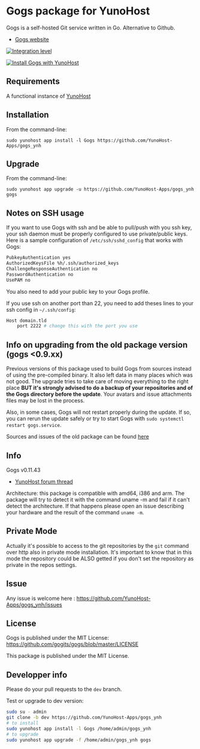# Gogs package for YunoHost

Gogs is a self-hosted Git service written in Go. Alternative to Github.
- [Gogs website](http://gogs.io)

[![Integration level](https://dash.yunohost.org/integration/gogs.svg)](https://ci-apps.yunohost.org/jenkins/job/gogs%20%28Community%29/lastBuild/consoleFull) 

[![Install Gogs with YunoHost](https://install-app.yunohost.org/install-with-yunohost.png)](https://install-app.yunohost.org/?app=gogs)

## Requirements
A functional instance of [YunoHost](https://yunohost.org)

## Installation
From the command-line:

`sudo yunohost app install -l Gogs https://github.com/YunoHost-Apps/gogs_ynh`

## Upgrade
From the command-line:

`sudo yunohost app upgrade -u https://github.com/YunoHost-Apps/gogs_ynh gogs`

## Notes on SSH usage
If you want to use Gogs with ssh and be able to pull/push with you ssh key, your ssh daemon must be properly configured to use private/public keys. Here is a sample configuration of `/etc/ssh/sshd_config` that works with Gogs:

```bash
PubkeyAuthentication yes
AuthorizedKeysFile %h/.ssh/authorized_keys
ChallengeResponseAuthentication no
PasswordAuthentication no
UsePAM no
```

You also need to add your public key to your Gogs profile.

If you use ssh on another port than 22, you need to add theses lines to your ssh config in `~/.ssh/config`:

```bash
Host domain.tld
    port 2222 # change this with the port you use
```

## Info on upgrading from the old package version (gogs <0.9.xx)
Previous versions of this package used to build Gogs from sources instead of using the pre-compiled binary. It also left data in many places which was not good. The upgrade tries to take care of moving everything to the right place **BUT it's strongly advised to do a backup of your repositories and of the Gogs directory before the update**. Your avatars and issue attachments files may be lost in the process.

Also, in some cases, Gogs will not restart properly during the update. If so, you can rerun the update safely or try to start Gogs with `sudo systemctl restart gogs.service`.

Sources and issues of the old package can be found [here](https://github.com/YunoHost-Apps/gogs_ynh_old/)

## Info
Gogs v0.11.43

- [YunoHost forum thread](https://forum.yunohost.org/t/gogs-package-an-awesome-github-alternative/1127)

Architecture: this package is compatible with amd64, i386 and arm. The package will try to detect it with the command uname -m and fail if it can't detect the architecture. If that happens please open an issue describing your hardware and the result of the command `uname -m`.

## Private Mode
Actually it's possible to access to the git repositories by the `git` command over http also in private mode installation. It's important to know that in this mode the repository could be ALSO getted if you don't set the repository as private in the repos settings.

## Issue

Any issue is welcome here : https://github.com/YunoHost-Apps/gogs_ynh/issues

## License
Gogs is published under the MIT License:
https://github.com/gogits/gogs/blob/master/LICENSE

This package is published under the MIT License.


## Developper info
Please do your pull requests to the `dev` branch.

Test or upgrade to dev version:
```bash
sudo su - admin
git clone -b dev https://github.com/YunoHost-Apps/gogs_ynh
# to install
sudo yunohost app install -l Gogs /home/admin/gogs_ynh
# to upgrade
sudo yunohost app upgrade -f /home/admin/gogs_ynh gogs

```

